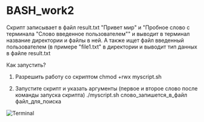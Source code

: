 # BASH_work2
Скрипт записывает в файл result.txt "Привет мир" и "Пробное слово с терминала "Слово введенное пользователем"" и выводит в терминал название директории и файлы в ней.
А также ищет файл введенный пользователем (в примере "file1.txt" в директории и выводит тип данных в файле result.txt

Как запустить?
1. Разрешить работу со скриптом
chmod +rwx myscript.sh

2. Запустите скрипт и указать аргументы (первое и второе слово после команды запуска скрипта)
./myscript.sh  слово_запишется_в_файл  файл_для_поиска




![Terminal](https://user-images.githubusercontent.com/86566838/158997594-e875fa6e-5400-4847-9e4a-6dd1969a1e6c.jpg)
